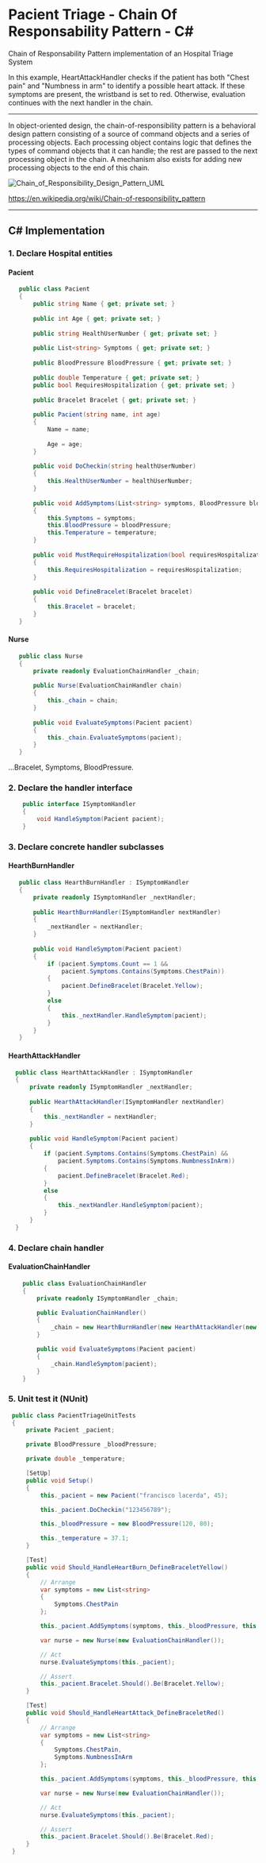 # Pacient Triage - Chain Of Responsability Pattern - C#
Chain of Responsability Pattern implementation of an Hospital Triage System

In this example, HeartAttackHandler checks if the patient has both "Chest pain" and "Numbness in arm" to identify a possible heart attack. If these symptoms are present, the wristband is set to red. Otherwise, evaluation continues with the next handler in the chain.

------

In object-oriented design, the chain-of-responsibility pattern is a behavioral design pattern consisting of a source of command objects and a series of processing objects. Each processing object contains logic that defines the types of command objects that it can handle; the rest are passed to the next processing object in the chain. A mechanism also exists for adding new processing objects to the end of this chain.

![Chain_of_Responsibility_Design_Pattern_UML](https://upload.wikimedia.org/wikipedia/commons/6/6a/W3sDesign_Chain_of_Responsibility_Design_Pattern_UML.jpg)

https://en.wikipedia.org/wiki/Chain-of-responsibility_pattern

------

## C# Implementation

### 1. Declare Hospital entities 

#### Pacient
```c#
   public class Pacient
   {
       public string Name { get; private set; }
  
       public int Age { get; private set; }
  
       public string HealthUserNumber { get; private set; }
  
       public List<string> Symptoms { get; private set; }
  
       public BloodPressure BloodPressure { get; private set; }
  
       public double Temperature { get; private set; }
       public bool RequiresHospitalization { get; private set; }
  
       public Bracelet Bracelet { get; private set; }
  
       public Pacient(string name, int age)
       {
           Name = name;
  
           Age = age;
       }
  
       public void DoCheckin(string healthUserNumber)
       {
           this.HealthUserNumber = healthUserNumber;
       }
  
       public void AddSymptoms(List<string> symptoms, BloodPressure bloodPressure, double temperature)
       {
           this.Symptoms = symptoms;
           this.BloodPressure = bloodPressure;
           this.Temperature = temperature;
       }
  
       public void MustRequireHospitalization(bool requiresHospitalization)
       {
           this.RequiresHospitalization = requiresHospitalization;
       }
  
       public void DefineBracelet(Bracelet bracelet)
       {
           this.Bracelet = bracelet;
       }
   }
```

#### Nurse
```c#
   public class Nurse
   {
       private readonly EvaluationChainHandler _chain;
  
       public Nurse(EvaluationChainHandler chain)
       {
           this._chain = chain;
       }
  
       public void EvaluateSymptoms(Pacient pacient)
       {
           this._chain.EvaluateSymptoms(pacient);
       }
   }
```
...Bracelet, Symptoms, BloodPressure.

### 2. Declare the handler interface
```c#
    public interface ISymptomHandler
    {
        void HandleSymptom(Pacient pacient);
    }
```

### 3. Declare concrete handler subclasses

#### HearthBurnHandler
```c#
   public class HearthBurnHandler : ISymptomHandler
   {
       private readonly ISymptomHandler _nextHandler;
  
       public HearthBurnHandler(ISymptomHandler nextHandler)
       {
           _nextHandler = nextHandler;
       }
  
       public void HandleSymptom(Pacient pacient)
       {
           if (pacient.Symptoms.Count == 1 &&
               pacient.Symptoms.Contains(Symptoms.ChestPain))
           {
               pacient.DefineBracelet(Bracelet.Yellow);
           }
           else
           {
               this._nextHandler.HandleSymptom(pacient);
           }
       }
   }
```

#### HearthAttackHandler
```c#
  public class HearthAttackHandler : ISymptomHandler
  {
      private readonly ISymptomHandler _nextHandler;
  
      public HearthAttackHandler(ISymptomHandler nextHandler)
      {
          this._nextHandler = nextHandler;
      }
  
      public void HandleSymptom(Pacient pacient)
      {
          if (pacient.Symptoms.Contains(Symptoms.ChestPain) &&
              pacient.Symptoms.Contains(Symptoms.NumbnessInArm))
          {
              pacient.DefineBracelet(Bracelet.Red);
          }
          else
          {
              this._nextHandler.HandleSymptom(pacient);
          }
      }
  }
```

### 4. Declare chain handler

#### EvaluationChainHandler
```c#
    public class EvaluationChainHandler
    {
        private readonly ISymptomHandler _chain;

        public EvaluationChainHandler()
        {
            _chain = new HearthBurnHandler(new HearthAttackHandler(new DefaultHandler()));
        }

        public void EvaluateSymptoms(Pacient pacient)
        {
            _chain.HandleSymptom(pacient);
        }
    }
```

### 5. Unit test it (NUnit)

```c#
 public class PacientTriageUnitTests
 {
     private Pacient _pacient;

     private BloodPressure _bloodPressure;

     private double _temperature;

     [SetUp]
     public void Setup()
     {
         this._pacient = new Pacient("francisco lacerda", 45);

         this._pacient.DoCheckin("123456789");

         this._bloodPressure = new BloodPressure(120, 80);

         this._temperature = 37.1;
     }

     [Test]
     public void Should_HandleHeartBurn_DefineBraceletYellow()
     {
         // Arrange
         var symptoms = new List<string>
         {
             Symptoms.ChestPain
         };

         this._pacient.AddSymptoms(symptoms, this._bloodPressure, this._temperature);

         var nurse = new Nurse(new EvaluationChainHandler());

         // Act
         nurse.EvaluateSymptoms(this._pacient);

         // Assert
         this._pacient.Bracelet.Should().Be(Bracelet.Yellow);
     }

     [Test]
     public void Should_HandleHeartAttack_DefineBraceletRed()
     {
         // Arrange
         var symptoms = new List<string>
         {
             Symptoms.ChestPain,
             Symptoms.NumbnessInArm
         };

         this._pacient.AddSymptoms(symptoms, this._bloodPressure, this._temperature);

         var nurse = new Nurse(new EvaluationChainHandler());

         // Act
         nurse.EvaluateSymptoms(this._pacient);

         // Assert
         this._pacient.Bracelet.Should().Be(Bracelet.Red);
     }
 }
```

